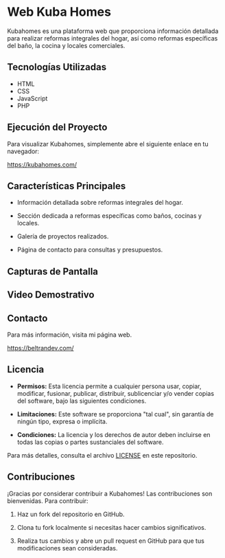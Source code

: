 
# Web Kuba Homes

Kubahomes es una plataforma web que proporciona información detallada para realizar reformas integrales del hogar, así como reformas específicas del baño, la cocina y locales comerciales.


## Tecnologías Utilizadas

- HTML
- CSS
- JavaScript
- PHP 
## Ejecución del Proyecto

Para visualizar Kubahomes, simplemente abre el siguiente enlace en tu navegador:

https://kubahomes.com/
## Características Principales

- Información detallada sobre reformas integrales del hogar.

- Sección dedicada a reformas específicas como baños, cocinas y locales.

- Galería de proyectos realizados.

- Página de contacto para consultas y presupuestos.
## Capturas de Pantalla
## Video Demostrativo
## Contacto

Para más información, visita mi página web.

https://beltrandev.com/
## Licencia

- **Permisos:** Esta licencia permite a cualquier persona usar, copiar, modificar, fusionar, publicar, distribuir, sublicenciar y/o vender copias del software, bajo las siguientes condiciones.
  
- **Limitaciones:** Este software se proporciona "tal cual", sin garantía de ningún tipo, expresa o implícita.

- **Condiciones:** La licencia y los derechos de autor deben incluirse en todas las copias o partes sustanciales del software.

Para más detalles, consulta el archivo [LICENSE](./LICENSE) en este repositorio.
## Contribuciones

¡Gracias por considerar contribuir a Kubahomes! Las contribuciones son bienvenidas. Para contribuir:

1. Haz un fork del repositorio en GitHub.

2. Clona tu fork localmente si necesitas hacer cambios significativos.

3. Realiza tus cambios y abre un pull request en GitHub para que tus modificaciones sean consideradas.